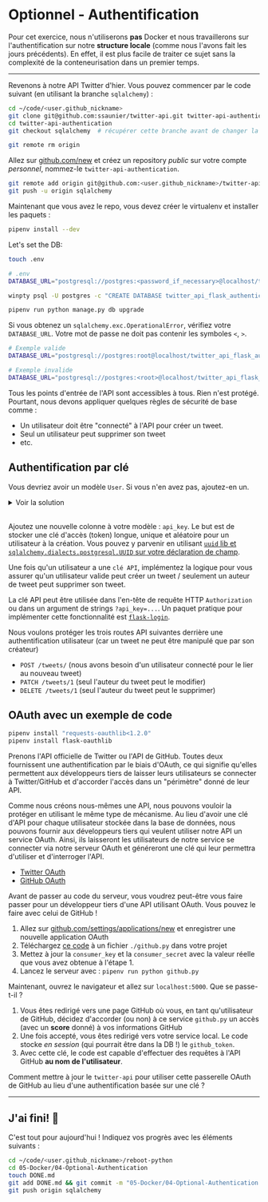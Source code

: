 # Optionnel - Authentification

Pour cet exercice, nous n'utiliserons **pas** Docker et nous travaillerons sur l'authentification sur notre **structure locale** (comme nous l'avons fait les jours précédents). En effet, il est plus facile de traiter ce sujet sans la complexité de la conteneurisation dans un premier temps.

---

Revenons à notre API Twitter d'hier. Vous pouvez commencer par le code suivant (en utilisant la branche `sqlalchemy`) :

```bash
cd ~/code/<user.github_nickname>
git clone git@github.com:ssaunier/twitter-api.git twitter-api-authentication
cd twitter-api-authentication
git checkout sqlalchemy  # récupérer cette branche avant de changer la version distante

git remote rm origin
```

Allez sur [github.com/new](https://github.com/new) et créez un repository _public_ sur votre compte _personnel_, nommez-le `twitter-api-authentication`.

```bash
git remote add origin git@github.com:<user.github_nickname>/twitter-api-authentication.git
git push -u origin sqlalchemy
```

Maintenant que vous avez le repo, vous devez créer le virtualenv et installer les paquets :

```bash
pipenv install --dev
```

Let's set the DB:

```bash
touch .env
```

```bash
# .env
DATABASE_URL="postgresql://postgres:<password_if_necessary>@localhost/twitter_api_flask_authentication"
```

```bash
winpty psql -U postgres -c "CREATE DATABASE twitter_api_flask_authentication"

pipenv run python manage.py db upgrade
```

Si vous obtenez un `sqlalchemy.exc.OperationalError`, vérifiez votre `DATABASE_URL`. Votre mot de passe ne doit pas contenir les symboles `<`, `>`.

```bash
# Exemple valide
DATABASE_URL="postgresql://postgres:root@localhost/twitter_api_flask_authentication"

# Exemple invalide
DATABASE_URL="postgresql://postgres:<root>@localhost/twitter_api_flask_authentication"
```

Tous les points d'entrée de l'API sont accessibles à tous. Rien n'est protégé. Pourtant, nous devons appliquer quelques règles de sécurité de base comme :

- Un utilisateur doit être "connecté" à l'API pour créer un tweet.
- Seul un utilisateur peut supprimer son tweet
- etc.

## Authentification par clé

Vous devriez avoir un modèle `User`. Si vous n'en avez pas, ajoutez-en un.

<details><summary markdown='span'>Voir la solution
</summary>

```python
# models.py
# pylint: disable=missing-docstring

from datetime import datetime
from sqlalchemy.schema import ForeignKey

from app import db

class Tweet(db.Model):
    __tablename__ = "tweets"
    id = db.Column(db.Integer, primary_key=True)
    text = db.Column(db.String(280))
    created_at = db.Column(db.DateTime, default=datetime.utcnow)
    user_id = db.Column(db.Integer, ForeignKey('users.id'))
    user = db.relationship("User", back_populates="tweets")

    def __repr__(self):
        return f"<Tweet #{self.id}>"

class User(db.Model):
    __tablename__ = "users"
    id = db.Column(db.Integer, primary_key=True)
    username = db.Column(db.String(80))
    email = db.Column(db.String(200))
    tweets = db.relationship('Tweet', back_populates="user")

    def __repr__(self):
        return f"<User {self.username}>"
```
</details>

<br />

Ajoutez une nouvelle colonne à votre modèle : `api_key`. Le but est de stocker une clé d'accès (token) longue, unique et aléatoire pour un utilisateur à la création. Vous pouvez y parvenir en utilisant [`uuid` lib et `sqlalchemy.dialects.postgresql.UUID` sur votre déclaration de champ](https://stackoverflow.com/a/49398042).

Une fois qu'un utilisateur a une `clé API`, implémentez la logique pour vous assurer qu'un utilisateur valide peut créer un tweet / seulement un auteur de tweet peut supprimer son tweet.

La clé API peut être utilisée dans l'en-tête de requête HTTP `Authorization` ou dans un argument de strings `?api_key=...`. Un paquet pratique pour implémenter cette fonctionnalité est [`flask-login`](https://flask-login.readthedocs.io/en/latest/).

Nous voulons protéger les trois routes API suivantes derrière une authentification utilisateur (car un tweet ne peut être manipulé que par son créateur)

- `POST /tweets/` (nous avons besoin d'un utilisateur connecté pour le lier au nouveau tweet)
- `PATCH /tweets/1` (seul l'auteur du tweet peut le modifier)
- `DELETE /tweets/1` (seul l'auteur du tweet peut le supprimer)


## OAuth avec un exemple de code

```bash
pipenv install "requests-oauthlib<1.2.0"
pipenv install flask-oauthlib
```

Prenons l'API officielle de Twitter ou l'API de GitHub. Toutes deux fournissent une authentification par le biais d'OAuth, ce qui signifie qu'elles permettent aux développeurs tiers de laisser leurs utilisateurs se connecter à Twitter/GitHub et d'accorder l'accès dans un "périmètre" donné de leur API.

Comme nous créons nous-mêmes une API, nous pouvons vouloir la protéger en utilisant le même type de mécanisme. Au lieu d'avoir une clé d'API pour chaque utilisateur stockée dans la base de données, nous pouvons fournir aux développeurs tiers qui veulent utiliser notre API un service OAuth. Ainsi, ils laisseront les utilisateurs de notre service se connecter via notre serveur OAuth et généreront une clé qui leur permettra d'utiliser et d'interroger l'API.

- [Twitter OAuth](https://developer.twitter.com/en/docs/basics/authentication/overview/oauth.html)
- [GitHub OAuth](https://developer.github.com/apps/building-oauth-apps/)

Avant de passer au code du serveur, vous voudrez peut-être vous faire passer pour un développeur tiers d'une API utilisant OAuth. Vous pouvez le faire avec celui de GitHub !

1. Allez sur [github.com/settings/applications/new](https://github.com/settings/applications/new) et enregistrer une nouvelle application OAuth
1. Téléchargez [ce code](https://github.com/lepture/flask-oauthlib/blob/master/example/github.py) à un fichier `./github.py` dans votre projet
1. Mettez à jour la `consumer_key` et la `consumer_secret` avec la valeur réelle que vous avez obtenue à l'étape 1.
1. Lancez le serveur avec : `pipenv run python github.py`

Maintenant, ouvrez le navigateur et allez sur `localhost:5000`. Que se passe-t-il ?

1. Vous êtes redirigé vers une page GitHub où vous, en tant qu'utilisateur de GitHub, décidez d'accorder (ou non) à ce service `github.py` un accès (avec un **score** donné) à vos informations GitHub
1. Une fois accepté, vous êtes redirigé vers votre service local. Le code stocke _en session_ (qui pourrait être dans la DB !) le `github_token`.
1. Avec cette clé, le code est capable d'effectuer des requêtes à l'API GitHub **au nom de l'utilisateur**.

Comment mettre à jour le `twitter-api` pour utiliser cette passerelle OAuth de GitHub au lieu d'une authentification basée sur une clé ?


---

## J'ai fini! 🎉

C'est tout pour aujourd'hui ! Indiquez vos progrès avec les éléments suivants :

```bash
cd ~/code/<user.github_nickname>/reboot-python
cd 05-Docker/04-Optional-Authentication
touch DONE.md
git add DONE.md && git commit -m "05-Docker/04-Optional-Authentication terminé"
git push origin sqlalchemy
```

